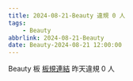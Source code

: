 ```yaml
---
title: 2024-08-21-Beauty 違規 0 人
tags:
    - Beauty
abbrlink: 2024-08-21-Beauty
date: Beauty-2024-08-21 12:00:00
---
```

Beauty 板 [板規連結](https://www.ptt.cc/bbs/Beauty/M.1630069980.A.84B.html)
昨天違規 0 人
